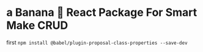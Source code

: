 # a Banana 🍌 React Package For Smart Make CRUD


first `npm install @babel/plugin-proposal-class-properties --save-dev`

